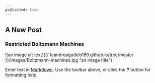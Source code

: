 ```yaml
---
published: true
---
```

## A New Post
### Restricted Boltzmann Machines

![an image alt text]({{ leandroagudelo189.github.io/tree/master }}/images/Boltzmann-machines.jpg "an image title")

Enter text in [Markdown](http://daringfireball.net/projects/markdown/). Use the toolbar above, or click the **?** button for formatting help.
